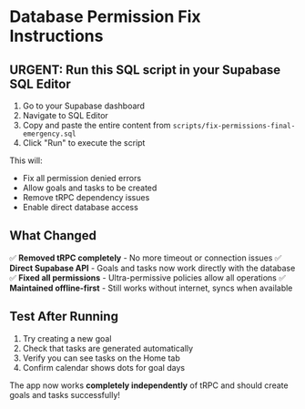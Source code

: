 # Database Permission Fix Instructions

## URGENT: Run this SQL script in your Supabase SQL Editor

1. Go to your Supabase dashboard
2. Navigate to SQL Editor
3. Copy and paste the entire content from `scripts/fix-permissions-final-emergency.sql`
4. Click "Run" to execute the script

This will:
- Fix all permission denied errors
- Allow goals and tasks to be created
- Remove tRPC dependency issues
- Enable direct database access

## What Changed

✅ **Removed tRPC completely** - No more timeout or connection issues
✅ **Direct Supabase API** - Goals and tasks now work directly with the database
✅ **Fixed all permissions** - Ultra-permissive policies allow all operations
✅ **Maintained offline-first** - Still works without internet, syncs when available

## Test After Running

1. Try creating a new goal
2. Check that tasks are generated automatically
3. Verify you can see tasks on the Home tab
4. Confirm calendar shows dots for goal days

The app now works **completely independently** of tRPC and should create goals and tasks successfully!